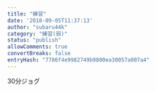```yaml
---
title: "練習"
date: '2018-09-05T11:37:13'
author: "subaru44k"
category: "練習(弱)"
status: "publish"
allowComments: true
convertBreaks: false
entryHash: "7786f4e9982749b9800ea30057a007a4"
---
```

30分ジョグ
